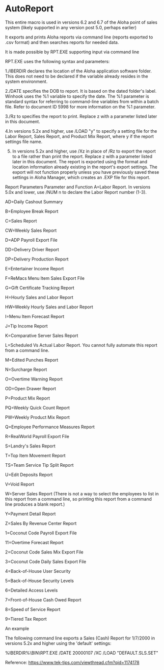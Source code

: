 # AutoReport

This entire macro is used in versions 6.2 and 6.7 of the Aloha point of sales system (likely supported in any version post 5.0, perhaps earlier)

It exports and prints Aloha reports via command line (reports exported to .csv format) and then searches reports for needed data. 

It is made possible by RPT.EXE supporting input via command line 

RPT.EXE uses the following syntax and parameters:

1./IBERDIR declares the location of the Aloha application software folder.  This does not need to be declared if the variable already resides in the system environment.

2./DATE specifies the DOB to report.  It is based on the dated folder's label.  Winhook uses the %1 variable to specify the date.  The %1 parameter is standard syntax for referring to command-line variables from within a batch file.  Refer to document ID 5998 for more information on the %1 parameter.

3./Rz to specifies the report to print.  Replace z with a parameter listed later in this document.

4.In versions 5.2x and higher, use /LOAD "y" to specify a setting file for the Labor Report, Sales Report, and Product Mix Report, where y if the report settings file name.

5. In versions 5.2x and higher, use /Xz in place of /Rz to export the report to a file rather than print the report.  Replace z with a parameter listed later in this document.  The report is exported using the format and location information already existing in the report's export settings.  The export will not function properly unless you have previously saved these settings in Aloha Manager, which creates an .EXP file for this report.

Report Parameters
Parameter and Function
A=Labor Report.  In versions 5.0x and lower, use /NUM n to declare the Labor Report number (1-3).
 
AD=Daily Cashout Summary
 
B=Employee Break Report
 
C=Sales Report
 
CW=Weekly Sales Report
 
D=ADP Payroll Export File
 
DD=Delivery Driver Report
 
DP=Delivery Production Report
 
E=Entertainer Income Report
 
F=ReMacs Menu Item Sales Export File
 
G=Gift Certificate Tracking Report
 
H=Hourly Sales and Labor Report
 
HW=Weekly Hourly Sales and Labor Report
 
I=Menu Item Forecast Report
 
J=Tip Income Report
 
K=Comparative Server Sales Report
 
L=Scheduled Vs Actual Labor Report.  You cannot fully automate this report from a command line.
 
M=Edited Punches Report
 
N=Surcharge Report
 
O=Overtime Warning Report
 
OD=Open Drawer Report
 
P=Product Mix Report
 
PQ=Weekly Quick Count Report
 
PW=Weekly Product Mix Report
 
Q=Employee Performance Measures Report
 
R=RealWorld Payroll Export File
 
S=Landry's Sales Report
 
T=Top Item Movement Report
 
TS=Team Service Tip Split Report
 
U=Edit Deposits Report
 
V=Void Report
 
W=Server Sales Report (There is not a way to select the employees to list in this report from a command line, so printing this report from a command line produces a blank report.)
 
Y=Payment Detail Report
 
Z=Sales By Revenue Center Report
 
1=Coconut Code Payroll Export File
 
11=Overtime Forecast Report
 
2=Coconut Code Sales Mix Export File
 
3=Coconut Code Daily Sales Export File
 
4=Back-of-House User Security
 
5=Back-of-House Security Levels
 
6=Detailed Access Levels
 
7=Front-of-House Cash Owed Report
 
8=Speed of Service Report
 
9=Tiered Tax Report
 
An example

The following command line exports a Sales (Cash) Report for 1/7/2000 in versions 5.2x and higher using the 'default' settings:

%IBERDIR%\BIN\RPT.EXE /DATE 20000107 /XC /LOAD "DEFAULT.SLS.SET"

Reference: https://www.tek-tips.com/viewthread.cfm?qid=1174178


